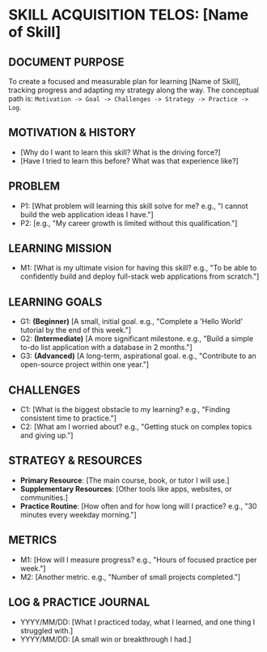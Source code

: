 
# SKILL ACQUISITION TELOS: [Name of Skill]

## DOCUMENT PURPOSE

To create a focused and measurable plan for learning [Name of Skill], tracking progress and adapting my strategy along the way. The conceptual path is: `Motivation -> Goal -> Challenges -> Strategy -> Practice -> Log`.

## MOTIVATION & HISTORY

- [Why do I want to learn this skill? What is the driving force?]
- [Have I tried to learn this before? What was that experience like?]

## PROBLEM

- P1: [What problem will learning this skill solve for me? e.g., "I cannot build the web application ideas I have."]
- P2: [e.g., "My career growth is limited without this qualification."]

## LEARNING MISSION

- M1: [What is my ultimate vision for having this skill? e.g., "To be able to confidently build and deploy full-stack web applications from scratch."]

## LEARNING GOALS

- G1: **(Beginner)** [A small, initial goal. e.g., "Complete a 'Hello World' tutorial by the end of this week."]
- G2: **(Intermediate)** [A more significant milestone. e.g., "Build a simple to-do list application with a database in 2 months."]
- G3: **(Advanced)** [A long-term, aspirational goal. e.g., "Contribute to an open-source project within one year."]

## CHALLENGES

- C1: [What is the biggest obstacle to my learning? e.g., "Finding consistent time to practice."]
- C2: [What am I worried about? e.g., "Getting stuck on complex topics and giving up."]

## STRATEGY & RESOURCES

- **Primary Resource**: [The main course, book, or tutor I will use.]
- **Supplementary Resources**: [Other tools like apps, websites, or communities.]
- **Practice Routine**: [How often and for how long will I practice? e.g., "30 minutes every weekday morning."]

## METRICS

- M1: [How will I measure progress? e.g., "Hours of focused practice per week."]
- M2: [Another metric. e.g., "Number of small projects completed."]

## LOG & PRACTICE JOURNAL

- YYYY/MM/DD: [What I practiced today, what I learned, and one thing I struggled with.]
- YYYY/MM/DD: [A small win or breakthrough I had.]